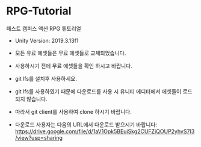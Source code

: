 # RPG-Tutorial
패스트 캠퍼스 액션 RPG 튜토리얼
- Unity Version: 2019.3.13f1
- 모든 유료 에셋들은 무료 에셋들로 교체되었습니다.
- 사용하시기 전에 무료 에셋들을 확인 하시고 바랍니다.

- git lfs를 설치후 사용하세요.
 - git lfs를 사용하였기 때문에 다운로드를 사용 시 유니티 에디터에서 에셋들이 로드 되지 않습니다.
 - 따라서 git client를 사용하여 clone 하시기 바랍니다.
 - 다운로드 사용자는 다음의 URL에서 다운로드 받으시기 바랍니다:
 https://drive.google.com/file/d/1aV1Opk5BEuiSkg2CUFZiQOUP2yhvS7I3/view?usp=sharing
